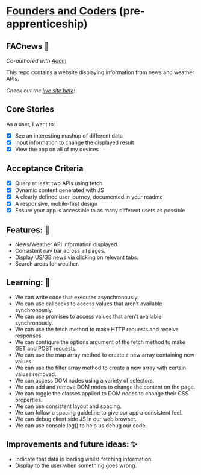 # [Founders and Coders](https://www.foundersandcoders.com/) (pre-apprenticeship) 

## FACnews 📰

*Co-authored with [Adam](https://github.com/adam8-9)*

This repo contains a website displaying information from news and weather APIs.

*Check out the [live site here](https://fac-23.github.io/preA-http-week2-AdamMiah/)!*

## Core Stories 
As a user, I want to:
- [x] See an interesting mashup of different data
- [x] Input information to change the displayed result
- [x] View the app on all of my devices

## Acceptance Criteria 
- [x] Query at least two APIs using fetch
- [x] Dynamic content generated with JS
- [x] A clearly defined user journey, documented in your readme
- [x] A responsive, mobile-first design
- [x] Ensure your app is accessible to as many different users as possible

## Features: 🌟
* News/Weather API information displayed.
* Consistent nav bar across all pages. 
* Display US/GB news via clicking on relevant tabs. 
* Search areas for weather.

## Learning: 🌱
* We can write code that executes asynchronously.
* We can use callbacks to access values that aren’t available synchronously.
* We can use promises to access values that aren’t available synchronously.
* We can use the fetch method to make HTTP requests and receive responses.
* We can configure the options argument of the fetch method to make GET and POST requests.
* We can use the map array method to create a new array containing new values.
* We can use the filter array method to create a new array with certain values removed.
* We can access DOM nodes using a variety of selectors.
* We can add and remove DOM nodes to change the content on the page.
* We can toggle the classes applied to DOM nodes to change their CSS properties.
* We can use consistent layout and spacing.
* We can follow a spacing guideline to give our app a consistent feel.
* We can debug client side JS in our web browser.
* We can use console.log() to help us debug our code.

## Improvements and future ideas: ✨
- Indicate that data is loading whilst fetching information.
- Display to the user when something goes wrong. 



